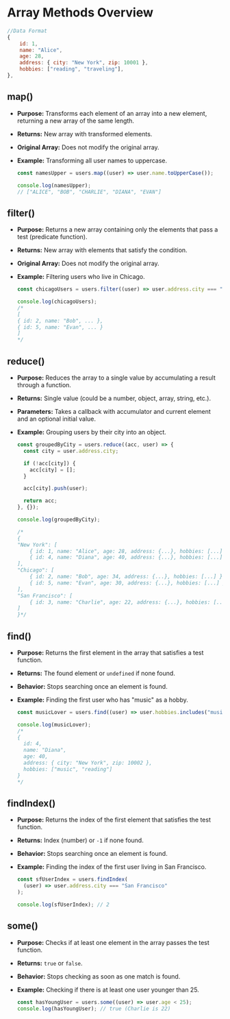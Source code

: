# Array Methods Overview

```js
//Data Format
{
    id: 1,
    name: "Alice",
    age: 28,
    address: { city: "New York", zip: 10001 },
    hobbies: ["reading", "traveling"],
},
```

## map()

- **Purpose:** Transforms each element of an array into a new element, returning a new array of the same length.
- **Returns:** New array with transformed elements.
- **Original Array:** Does not modify the original array.
- **Example:** Transforming all user names to uppercase.

  ```js
  const namesUpper = users.map((user) => user.name.toUpperCase());

  console.log(namesUpper);
  // ["ALICE", "BOB", "CHARLIE", "DIANA", "EVAN"]
  ```

## filter()

- **Purpose:** Returns a new array containing only the elements that pass a test (predicate function).
- **Returns:** New array with elements that satisfy the condition.
- **Original Array:** Does not modify the original array.
- **Example:** Filtering users who live in Chicago.

  ```js
  const chicagoUsers = users.filter((user) => user.address.city === "Chicago");

  console.log(chicagoUsers);
  /* 
  [
  { id: 2, name: "Bob", ... },
  { id: 5, name: "Evan", ... }
  ]
  */
  ```

## reduce()

- **Purpose:** Reduces the array to a single value by accumulating a result through a function.
- **Returns:** Single value (could be a number, object, array, string, etc.).
- **Parameters:** Takes a callback with accumulator and current element and an optional initial value.
- **Example:** Grouping users by their city into an object.

  ```js
  const groupedByCity = users.reduce((acc, user) => {
    const city = user.address.city;

    if (!acc[city]) {
      acc[city] = [];
    }

    acc[city].push(user);

    return acc;
  }, {});

  console.log(groupedByCity);

  /*
  {
  "New York": [
      { id: 1, name: "Alice", age: 28, address: {...}, hobbies: [...] },
      { id: 4, name: "Diana", age: 40, address: {...}, hobbies: [...] }
  ],
  "Chicago": [
      { id: 2, name: "Bob", age: 34, address: {...}, hobbies: [...] },
      { id: 5, name: "Evan", age: 30, address: {...}, hobbies: [...] }
  ],
  "San Francisco": [
      { id: 3, name: "Charlie", age: 22, address: {...}, hobbies: [...] }
  ]
  }*/
  ```

## find()

- **Purpose:** Returns the first element in the array that satisfies a test function.
- **Returns:** The found element or `undefined` if none found.
- **Behavior:** Stops searching once an element is found.
- **Example:** Finding the first user who has "music" as a hobby.

  ```js
  const musicLover = users.find((user) => user.hobbies.includes("music"));

  console.log(musicLover);
  /* 
  {
    id: 4,
    name: "Diana",
    age: 40,
    address: { city: "New York", zip: 10002 },
    hobbies: ["music", "reading"]
  }
  */
  ```

## findIndex()

- **Purpose:** Returns the index of the first element that satisfies the test function.
- **Returns:** Index (number) or `-1` if none found.
- **Behavior:** Stops searching once an element is found.
- **Example:** Finding the index of the first user living in San Francisco.

  ```js
  const sfUserIndex = users.findIndex(
    (user) => user.address.city === "San Francisco"
  );

  console.log(sfUserIndex); // 2
  ```

## some()

- **Purpose:** Checks if at least one element in the array passes the test function.
- **Returns:** `true` or `false`.
- **Behavior:** Stops checking as soon as one match is found.
- **Example:** Checking if there is at least one user younger than 25.

  ```js
  const hasYoungUser = users.some((user) => user.age < 25);
  console.log(hasYoungUser); // true (Charlie is 22)
  ```
